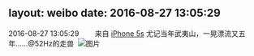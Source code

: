 layout: weibo
date: 2016-08-27 13:05:29
---
<meta name="referrer" content="no-referrer" />

2016-08-27 13:05:29  &nbsp;&nbsp;&nbsp;&nbsp;&nbsp;&nbsp; 来自 <a href="sinaweibo://customweibosource" rel="nofollow">iPhone 5s</a>
尤记当年武夷山，一晃漂流又五年……@52Hz的走兽 ​​​
![图片](https://ww2.sinaimg.cn/large/6d2a6003jw1f78819p1nqj20rs0ku459.jpg)
